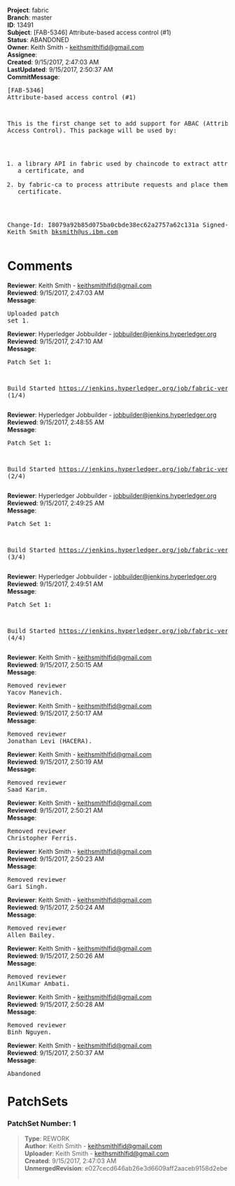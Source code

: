 <strong>Project</strong>: fabric<br><strong>Branch</strong>: master<br><strong>ID</strong>: 13491<br><strong>Subject</strong>: [FAB-5346] Attribute-based access control (#1)<br><strong>Status</strong>: ABANDONED<br><strong>Owner</strong>: Keith Smith - keithsmithlfid@gmail.com<br><strong>Assignee</strong>:<br><strong>Created</strong>: 9/15/2017, 2:47:03 AM<br><strong>LastUpdated</strong>: 9/15/2017, 2:50:37 AM<br><strong>CommitMessage</strong>:<br><pre>[FAB-5346] Attribute-based access control (#1)

This is the first change set to add support for ABAC
(Attribute-Based Access Control). This package will be used by:
1) a library API in fabric used by chaincode to extract attributes
   from a certificate, and
2) by fabric-ca to process attribute requests and place them into
   a certificate.

Change-Id: I8079a92b85d075ba0cbde38ec62a2757a62c131a
Signed-off-by: Keith Smith <bksmith@us.ibm.com>
</pre><h1>Comments</h1><strong>Reviewer</strong>: Keith Smith - keithsmithlfid@gmail.com<br><strong>Reviewed</strong>: 9/15/2017, 2:47:03 AM<br><strong>Message</strong>: <pre>Uploaded patch set 1.</pre><strong>Reviewer</strong>: Hyperledger Jobbuilder - jobbuilder@jenkins.hyperledger.org<br><strong>Reviewed</strong>: 9/15/2017, 2:47:10 AM<br><strong>Message</strong>: <pre>Patch Set 1:

Build Started https://jenkins.hyperledger.org/job/fabric-verify-z/12470/ (1/4)</pre><strong>Reviewer</strong>: Hyperledger Jobbuilder - jobbuilder@jenkins.hyperledger.org<br><strong>Reviewed</strong>: 9/15/2017, 2:48:55 AM<br><strong>Message</strong>: <pre>Patch Set 1:

Build Started https://jenkins.hyperledger.org/job/fabric-verify-x86_64/16810/ (2/4)</pre><strong>Reviewer</strong>: Hyperledger Jobbuilder - jobbuilder@jenkins.hyperledger.org<br><strong>Reviewed</strong>: 9/15/2017, 2:49:25 AM<br><strong>Message</strong>: <pre>Patch Set 1:

Build Started https://jenkins.hyperledger.org/job/fabric-verify-behave-x86_64/10825/ (3/4)</pre><strong>Reviewer</strong>: Hyperledger Jobbuilder - jobbuilder@jenkins.hyperledger.org<br><strong>Reviewed</strong>: 9/15/2017, 2:49:51 AM<br><strong>Message</strong>: <pre>Patch Set 1:

Build Started https://jenkins.hyperledger.org/job/fabric-verify-end-2-end-x86_64/8405/ (4/4)</pre><strong>Reviewer</strong>: Keith Smith - keithsmithlfid@gmail.com<br><strong>Reviewed</strong>: 9/15/2017, 2:50:15 AM<br><strong>Message</strong>: <pre>Removed reviewer Yacov Manevich.</pre><strong>Reviewer</strong>: Keith Smith - keithsmithlfid@gmail.com<br><strong>Reviewed</strong>: 9/15/2017, 2:50:17 AM<br><strong>Message</strong>: <pre>Removed reviewer Jonathan Levi (HACERA).</pre><strong>Reviewer</strong>: Keith Smith - keithsmithlfid@gmail.com<br><strong>Reviewed</strong>: 9/15/2017, 2:50:19 AM<br><strong>Message</strong>: <pre>Removed reviewer Saad Karim.</pre><strong>Reviewer</strong>: Keith Smith - keithsmithlfid@gmail.com<br><strong>Reviewed</strong>: 9/15/2017, 2:50:21 AM<br><strong>Message</strong>: <pre>Removed reviewer Christopher Ferris.</pre><strong>Reviewer</strong>: Keith Smith - keithsmithlfid@gmail.com<br><strong>Reviewed</strong>: 9/15/2017, 2:50:23 AM<br><strong>Message</strong>: <pre>Removed reviewer Gari Singh.</pre><strong>Reviewer</strong>: Keith Smith - keithsmithlfid@gmail.com<br><strong>Reviewed</strong>: 9/15/2017, 2:50:24 AM<br><strong>Message</strong>: <pre>Removed reviewer Allen Bailey.</pre><strong>Reviewer</strong>: Keith Smith - keithsmithlfid@gmail.com<br><strong>Reviewed</strong>: 9/15/2017, 2:50:26 AM<br><strong>Message</strong>: <pre>Removed reviewer AnilKumar Ambati.</pre><strong>Reviewer</strong>: Keith Smith - keithsmithlfid@gmail.com<br><strong>Reviewed</strong>: 9/15/2017, 2:50:28 AM<br><strong>Message</strong>: <pre>Removed reviewer Binh Nguyen.</pre><strong>Reviewer</strong>: Keith Smith - keithsmithlfid@gmail.com<br><strong>Reviewed</strong>: 9/15/2017, 2:50:37 AM<br><strong>Message</strong>: <pre>Abandoned</pre><h1>PatchSets</h1><h3>PatchSet Number: 1</h3><blockquote><strong>Type</strong>: REWORK<br><strong>Author</strong>: Keith Smith - keithsmithlfid@gmail.com<br><strong>Uploader</strong>: Keith Smith - keithsmithlfid@gmail.com<br><strong>Created</strong>: 9/15/2017, 2:47:03 AM<br><strong>UnmergedRevision</strong>: e027cecd646ab26e3d6609aff2aaceb9158d2ebe<br><br></blockquote>